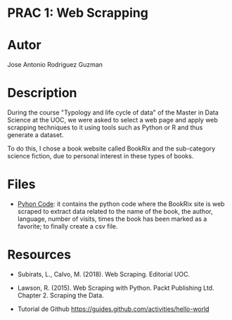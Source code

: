 # PRAC 1: Web Scrapping

# Autor
Jose Antonio Rodriguez Guzman

# Description
During the course "Typology and life cycle of data" of the Master in Data Science at the UOC, we were asked to select a web page and apply web scrapping techniques to it using tools such as Python or R and thus generate a dataset.

To do this, I chose a book website called BookRix and the sub-category science fiction, due to personal interest in these types of books.  

# Files
- [Pyhon Code](src/books_full_dataset.py): it contains the python code where the BookRix site is web scraped to extract data related to the name of the book, the author, language, number of visits, times the book has been marked as a favorite; to finally create a csv file. 

# Resources
- Subirats, L., Calvo, M. (2018). Web Scraping. Editorial UOC.

- Lawson, R. (2015). Web Scraping with Python. Packt Publishing Ltd. Chapter 2. Scraping the Data.

- Tutorial de Github https://guides.github.com/activities/hello-world
